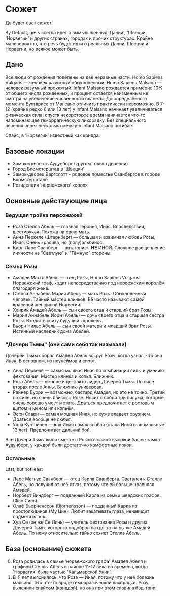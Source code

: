 # Сюжет

Да будет ~~свет~~ сюжет!

By Default, речь всегда идёт о вымылшленных 'Дании', 'Швеции, 'Норвегии' и других странах, городах и прочих структурах.
Крайне маловероятно, что речь будет идти о реальных Дании, Швеции и Норвегии, но всякое может быть.


## Дано

Все люди от рождения поделены на две неравные части.
Homo Sapiens Vulgaris — человек разумный обыкновенный.
Homo Sapiens Malsano — человек разумный проклятый.
Infant Malsano рождается примерно 10% от общего числа рождённых, и процент остаётся неизменным не смотря на увеличение численности планеты.
До определённого момента Вулгариса от Малсано отличить практически невозможно.
В 7-12 (крайне редко 6 или 13 лет) у Infant Malsano начинает увеличиваться физическая сила;
спустя некороторое время начинается что-то напоминающее геморрагическую лихорадку.
Без специального лечения через несколько месяцев Infant Malsano погибает

Спайс, в 'Норвегии' известный как кридда.


## Базовые локации

* Замок-крепость Аудунборг (кругом только деревни)
* Город Бломстерштад в 'Швеции'
* Замок-дворец Варгслотт - родовое поместье Сванбергов в городе Бломстерштаде
* Резиденция 'норвежского' короля


## Основные действующие лица

### Ведущая тройка персонажей

* Роза Стелла Абель — главная героиня, Иная. Впоследствии, шестирукая. Похожа на свою мать.
* Анна Перкеле (Штернберг) — большая и взаимная любовь Розы, Иная. Очень красива, но (полу)альбинос.
* Карл Ларс Сванберг — антагонист. **НЕ** ИНОЙ. Сложное расщепление личности на "Светлую" и "Тёмную" стороны.

### Семья Розы
* Амадей Маттс Абель — отец Розы, Homo Sapiens Vulgaris. Норвежский граф, ходит непосредственно под норвежским королём благодаря жене.
* Стелла Аннабель Мария Абель — мать Розы. Обыкновенный человек. Тайный мастер клинков. Её часто называют самой красивой женщиной Норвегии.
* Хенрик Амадей Абель — сын своего отца и старший брат Розы.
* Мария Аннабель Йорн (Абель) — дочь своего отца и старшая сестра Розы. Входит в свиту будущей королевы.
* Бьорн Нильс Абель — сын своей матери и младший брат Розы. Истинный наследник дома Абелей.

### "Дочери Тьмы" (они сами себя так называли)
Дочерей Тьмы собрал Амадей Абель вокруг Розы, когда узнал, что она Иная.
В основном, из ноунеймов и сирот.

* Анна Перкеле — самая мощная Иная по комбинации силы и умению фехтования. Мастер клинка и копья. Ближник.
* Роза Абель — де-юре и де-факто лидер Дочерей Тьмы. По силе вторая после Анны. Ближник-универсал.
* Райнер Вуори — возможно, бастард Амадея, но это не точно. Третий по силе, но очень близок к Розе. Носит с собой три пилума, которые очень хорошо умеет метать. Драться предпочитает с ростовым щитом и мечом или копьём.
* Эсси Саари — самая мощная Иная, но хуже владеет оружием. Драться вообще не любит.
* Улла Култайнен — как Иная самая слабая (стала Иной в аномальные 13 лет). Предпочитает дальний бой.

Все Дочери Тьмы жили вместе с Розой в самой высокой башне замка Аудунборг, у каждой были достаточно комфортные покои.

### Остальные
Last, but not least

* Ларс Магнус Сванберг — отец Карла Сванберга. Сватался к Стелле Абель, но получил от неё отказ, потому что ей больше нравился Амадей.
* Норберт Виндберг — подданный Карла из семьи шведских графов. (Фэн Синь).
* Олаф Бьорненссон (Björnensson) — подданный Карла из простолюдинов (Му Цин). Любит закатывать глаза, ненавидит подметать пол.
* Хуа Се (он же Се Лянь) — учитель фехтования Розы и других Дочерей Тьмы, которого подобрал на где-то на рынке Амадей Абель. По нему относительно тайно сохнет Стелла Абель.


## База (основание) сюжета

0. Роза родилась в семье 'норвежского графа' Амадея Абеля и графини Стеллы Абель в районе 11-12 века во времена, когда 'Норвегия' была частью 'Кальмарской Унии'.
1. В 11 лет выяснилось, что Роза — Иная, потому что у неё болезнь малсано. Это что-то вроде геморрагической лихорадки. Розу вылечили спайсом (криддой), но она при этом словила бэд-трип.
